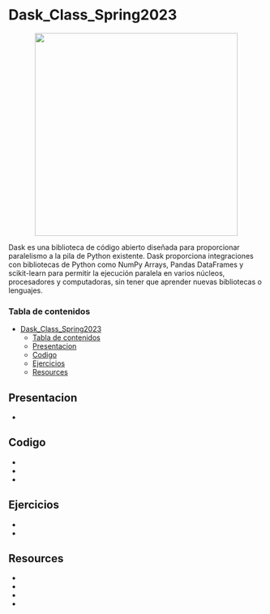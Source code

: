 # Dask_Class_Spring2023

<p align="center">
  <img width="400" height="400" src="https://seeklogo.com/images/D/dask-logo-E2158E0CA9-seeklogo.com.png">
</p>


Dask es una biblioteca de código abierto diseñada para proporcionar paralelismo a la pila de Python existente. Dask proporciona integraciones con bibliotecas de Python como NumPy Arrays, Pandas DataFrames y scikit-learn para permitir la ejecución paralela en varios núcleos, procesadores y computadoras, sin tener que aprender nuevas bibliotecas o lenguajes.

### Tabla de contenidos
- [Dask\_Class\_Spring2023](#dask_class_spring2023)
    - [Tabla de contenidos](#tabla-de-contenidos)
  - [Presentacion](#presentacion)
  - [Codigo](#codigo)
  - [Ejercicios](#ejercicios)
  - [Resources](#resources)


## Presentacion

- 

## Codigo

-  
-
-

## Ejercicios

- 
-

## Resources

- 
-
-
-

